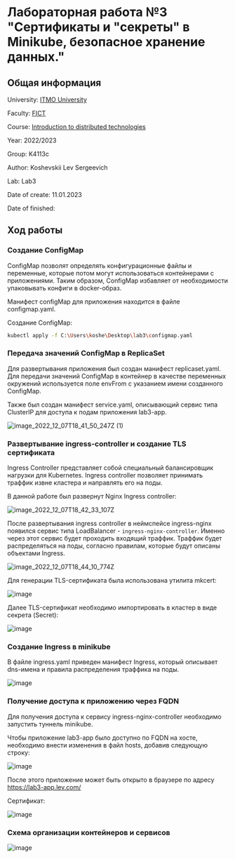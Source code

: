 # Лабораторная работа №3 "Сертификаты и "секреты" в Minikube, безопасное хранение данных."

## Общая информация

University: [ITMO University](https://itmo.ru/ru/)

Faculty: [FICT](https://fict.itmo.ru)

Course: [Introduction to distributed technologies](https://github.com/itmo-ict-faculty/introduction-to-distributed-technologies)

Year: 2022/2023

Group: K4113c

Author: Koshevskii Lev Sergeevich

Lab: Lab3

Date of create: 11.01.2023

Date of finished: 

## Ход работы

### Создание ConfigMap

ConfigMap позволят определять конфигурационные файлы и переменные, которые потом могут использоваться контейнерами с приложениями. Таким образом, ConfigMap избавляет от необходимости упаковывать конфиги в docker-образ.

Манифест configMap для приложения находится в файле configmap.yaml. 

Создание ConfigMap:

```bash
kubectl apply -f C:\Users\koshe\Desktop\lab3\configmap.yaml
```

### Передача значений ConfigMap в ReplicaSet

Для развертывания приложения был создан манифест replicaset.yaml. Для передачи значений ConfigMap в контейнер в качестве переменных окружений используется поле envFrom с указанием имени созданного ConfigMap.

Также был создан манифест service.yaml, описывающий сервис типа ClusterIP для доступа к подам приложения lab3-app.

![image_2022_12_07T18_41_50_247Z (1)](https://user-images.githubusercontent.com/46699832/211781366-a983051b-4652-4060-98e5-85f76c40bfcd.png)

### Развертывание ingress-controller и создание TLS сертификата

Ingress Controller представляет собой специальный балансировщик нагрузки для Kubernetes. Ingress controller позволяет принимать траффик извне кластера и направлять его на поды. 

В данной работе был развернут Nginx Ingress controller:

![image_2022_12_07T18_42_33_107Z](https://user-images.githubusercontent.com/46699832/211781614-1f0809be-a64b-4987-8bb4-885e68959107.png)

После развертывания ingress controller в неймспейсе ingress-nginx появился сервис типа LoadBalancer - `ingress-nginx-controller`. 
Именно через этот сервис будет проходить входящий траффик. Траффик будет распределяться на поды, согласно правилам, которые будут описаны объектами Ingress.

![image_2022_12_07T18_44_10_774Z](https://user-images.githubusercontent.com/46699832/211781857-2d2303d1-9503-4b46-9290-17c7e968f78a.png)

Для генерации TLS-сертификата была использована утилита mkcert:

![image](https://user-images.githubusercontent.com/46699832/211782026-120f84aa-98a9-4fe2-8fc6-0538766ea7e4.png)

Далее TLS-сертификат необходимо импортировать в кластер в виде секрета (Secret): 

![image](https://user-images.githubusercontent.com/46699832/211782075-8dbb35a3-b578-4489-9436-e5446d86cc46.png)

### Создание Ingress в minikube

В файле ingress.yaml приведен манифест Ingress, который описывает dns-имена и правила распределения траффика на поды.

![image](https://user-images.githubusercontent.com/46699832/211782278-e394c1f1-4a4f-4ed5-8822-90d96f088b7a.png)

### Получение доступа к приложению через FQDN

Для получения доступа к сервису ingress-nginx-controller необходимо запустить туннель minikube.

Чтобы приложение lab3-app было доступно по FQDN на хосте, необходимо внести изменения в файл hosts, добавив следующую строку:

![image](https://user-images.githubusercontent.com/46699832/211782662-30d0a723-4378-426c-bbc9-59e4150920e2.png)

После этого приложение может быть открыто в браузере по адресу https://lab3-app.lev.com/

Сертификат:

![image](https://user-images.githubusercontent.com/46699832/211782804-57094b57-2171-4679-bb5b-289c3fac70ab.png)

### Схема организации контейнеров и сервисов


![image](https://user-images.githubusercontent.com/46699832/211807040-3aefde14-1a54-44a1-a30a-0fdf9d751847.png)
